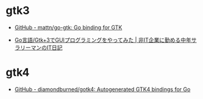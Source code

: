 # gtk3
- [GitHub - mattn/go-gtk: Go binding for GTK](https://github.com/mattn/go-gtk/)

- [Go言語/Gtk+3でGUIプログラミングをやってみた | 非IT企業に勤める中年サラリーマンのIT日記](http://pineplanter.moo.jp/non-it-salaryman/2020/02/16/golang-gtk/)

# gtk4
- [GitHub - diamondburned/gotk4: Autogenerated GTK4 bindings for Go](https://github.com/diamondburned/gotk4)
